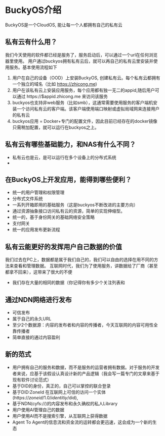 # BuckyOS介绍

BuckyOS是一个CloudOS, 能让每一个人都拥有自己的私有云

## 私有云有什么用？

我们今天使用的软件都已经是服务了，服务启动后，可以通过一个url在任何浏览器里使用。
用户通过buckyos拥有私有云后，就可以再自己的私有云里安装并使用服务。基本使用流程如下

1. 用户在自己的设备（OOD）上安装BuckyOS, 创建私有云。每个私有云都拥有一个独立的域名（比如 https://zhicong.me)
2. 用户在该私有云上安装应用服务，每个应用都有独一无二的appid,随后用户可以通过 https://$appid.zhicong.me 来访问该服务
3. buckyos也支持非web服务（比如smb），这通常需要使用服务的客户端机安装一个访问私有云的客户端。该客户端使用端口映射或虚拟局域网来连接用户的私有云
4. buckyos应用 = Docker+专门的配置文件，因此目前已经存在的docker镜像只需稍加配置，就可以运行在buckyos之上。

## 私有云有哪些基础能力，和NAS有什么不同？

- 私有云也是云，是可以运行在多个设备上的分布式系统
- 

## 在BuckyOS上开发应用，能得到哪些便利？
- 统一的用户管理和权限管理
- 分布式文件系统
- 一系列开箱即用的基础服务（这是buckyos不断改进的主要方向）
- 通过资源抽象接口访问私有云的资源，简单的实现伸缩型。
- 统一的，基于身份网关的基础网络安全策略
- 支付网关
- 统一的应用发布更新流程

## 私有云能更好的发挥用户自己数据的价值
我们过去在PC上，数据都是属于我们自己的，我们可以自由的选择在用不同的方法来查看和管理数据。
互联网时代，我们为了使用服务，讲数据给了厂商（甚至都拿不回来），这带来了很大的不便
- 我们存在大量的相同的数据（你记得你有多少个关注列表和

## 通过NDN网络进行发布
- 可信发布
- 属于自己的永久URL
- 至少2个数据源：内容的发布者和内容的传播者，今天互联网的内容可用性全靠传播者
- 简单直接的通过内容盈利

## 新的范式
- 用户拥有自己的服务和数据，而不是服务的运营者拥有数据。对于服务的开发者来说，应基于该假设认真设计新的产品逻辑（我会写一篇专门的文章来基于现有软件讨论范式）
- 基于DID的身份，真正的，自己可以掌控的联合登录
- 基于DID:ZoneId 在互联网上可信的访问一个实体 (https://$zoneid/1.0/identitiy/$did),
- 基于NDN(cyfs://)的内容发布和永久确权的私人Library
- 用户使用AI管理自己的数据
- 用户使用AI而不是搜索引擎，从互联网上获得数据
- Agent To Agent的信息流和资金流的运转都会更迅速，这会成为一个新的生态



